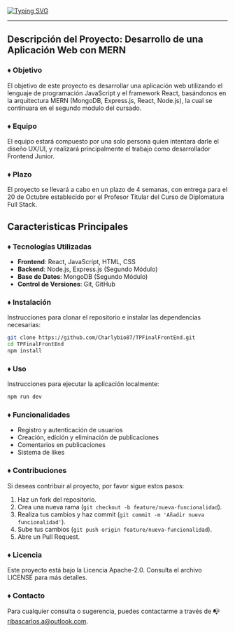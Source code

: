 [![Typing SVG](https://readme-typing-svg.demolab.com?font=Fira+Code&weight=700&size=30&pause=1000&random=false&width=435&lines=TP+Final+FrontEnd)](https://git.io/typing-svg)

----

## Descripción del Proyecto: Desarrollo de una Aplicación Web con MERN 



### ♦ Objetivo

El objetivo de este proyecto es desarrollar una aplicación web utilizando el lenguaje de programación JavaScript y el framework React, basándonos en la arquitectura MERN (MongoDB, Express.js, React, Node.js), la cual se continuara en el segundo modulo del cursado. 

### ♦ Equipo

El equipo estará compuesto por una solo persona quien intentara darle el diseño UX/UI, y realizará principalmente el trabajo como desarrollador Frontend Junior. 

### ♦ Plazo

El proyecto se llevará a cabo en un plazo de 4 semanas, con entrega para el 20 de Octubre establecido por el Profesor Titular del Curso de Diplomatura Full Stack.


## Caracteristicas Principales


### ♦ Tecnologías Utilizadas

- **Frontend**: React, JavaScript, HTML, CSS
- **Backend**: Node.js, Express.js (Segundo Módulo)
- **Base de Datos**: MongoDB (Segundo Módulo)
- **Control de Versiones**: Git, GitHub

### ♦ Instalación

Instrucciones para clonar el repositorio e instalar las dependencias necesarias:

```bash
git clone https://github.com/Charlybio87/TPFinalFrontEnd.git
cd TPFinalFrontEnd
npm install
```

### ♦ Uso

Instrucciones para ejecutar la aplicación localmente:

```bash
npm run dev
```

### ♦ Funcionalidades

- Registro y autenticación de usuarios
- Creación, edición y eliminación de publicaciones
- Comentarios en publicaciones
- Sistema de likes

### ♦ Contribuciones

Si deseas contribuir al proyecto, por favor sigue estos pasos:

1. Haz un fork del repositorio.
2. Crea una nueva rama (`git checkout -b feature/nueva-funcionalidad`).
3. Realiza tus cambios y haz commit (`git commit -m 'Añadir nueva funcionalidad'`).
4. Sube tus cambios (`git push origin feature/nueva-funcionalidad`).
5. Abre un Pull Request.

### ♦ Licencia

Este proyecto está bajo la Licencia Apache-2.0. Consulta el archivo LICENSE para más detalles.

### ♦ Contacto

Para cualquier consulta o sugerencia, puedes contactarme a través de 📭 ribascarlos.a@outlook.com.
